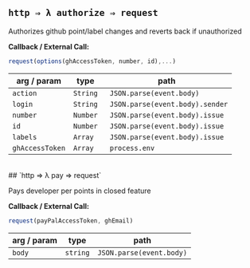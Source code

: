 ## `http ⇒ λ authorize ⇒ request`


Authorizes github point/label changes and reverts back if unauthorized


**Callback / External Call:**

```js
request(options(ghAccessToken, number, id),...)
```

arg / param | type | path
--- | --- | ---
`action` | `String` | ` JSON.parse(event.body)`
`login` | `String` | ` JSON.parse(event.body).sender`
`number` | `Number` | ` JSON.parse(event.body).issue`
`id` | `Number` | ` JSON.parse(event.body).issue`
`labels` | `Array` | ` JSON.parse(event.body).issue`
`ghAccessToken` | `Array` | ` process.env`
<br/> 
## `http ⇒ λ pay ⇒ request`


Pays developer per points in closed feature


**Callback / External Call:**

```js
request(payPalAccessToken, ghEmail)
```

arg / param | type | path
--- | --- | ---
`body` | `string` | `JSON.parse(event.body)`
<br/> 

